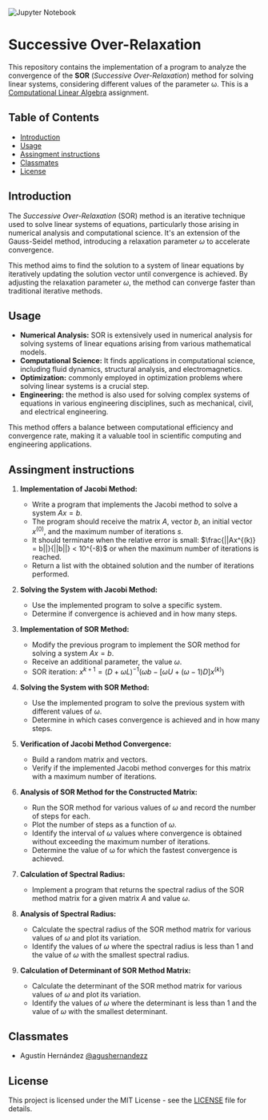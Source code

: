 ![Jupyter Notebook](https://img.shields.io/badge/jupyter-%23FA0F00.svg?style=for-the-badge&logo=jupyter&logoColor=white)

# Successive Over-Relaxation

This repository contains the implementation of a program to analyze the convergence of the **SOR** (_Successive Over-Relaxation_) method for solving linear systems, considering different values of the parameter ω. This is a [Computational Linear Algebra](https://github.com/machulsky61/linear-algebra) assignment.

## Table of Contents
- [Introduction](#introduction)
- [Usage](#usage)
- [Assingment instructions](#assingment-instructions)
- [Classmates](#classmates)
- [License](#license)

## Introduction

The _Successive Over-Relaxation_ (SOR) method is an iterative technique used to solve linear systems of equations, particularly those arising in numerical analysis and computational science. It's an extension of the Gauss-Seidel method, introducing a relaxation parameter $ω$ to accelerate convergence.

This method aims to find the solution to a system of linear equations by iteratively updating the solution vector until convergence is achieved. By adjusting the relaxation parameter $ω$, the method can converge faster than traditional iterative methods.

## Usage
   - **Numerical Analysis:** SOR is extensively used in numerical analysis for solving systems of linear equations arising from various mathematical models.
   - **Computational Science:** It finds applications in computational science, including fluid dynamics, structural analysis, and electromagnetics.
   - **Optimization:** commonly employed in optimization problems where solving linear systems is a crucial step.
   - **Engineering:** the method is also used for solving complex systems of equations in various engineering disciplines, such as mechanical, civil, and electrical engineering.

This method offers a balance between computational efficiency and convergence rate, making it a valuable tool in scientific computing and engineering applications.

## Assingment instructions

1. **Implementation of Jacobi Method:**
   - Write a program that implements the Jacobi method to solve a system $Ax = b$.
   - The program should receive the matrix $A$, vector $b$, an initial vector $x^{(0)}$, and the maximum number of iterations $s$.
   - It should terminate when the relative error is small: $\frac{||Ax^{(k)} = b||}{||b||} < 10^{-8}$ or when the maximum number of iterations is reached.
   - Return a list with the obtained solution and the number of iterations performed.

2. **Solving the System with Jacobi Method:**
   - Use the implemented program to solve a specific system.
   - Determine if convergence is achieved and in how many steps.

3. **Implementation of SOR Method:**
   - Modify the previous program to implement the SOR method for solving a system $Ax = b$.
   - Receive an additional parameter, the value $ω$.
   - SOR iteration: $x^{k+1} = (D+ωL)^{-1}(ωb - [ωU + (ω-1)D]x^{(k)})$

4. **Solving the System with SOR Method:**
   - Use the implemented program to solve the previous system with different values of $ω$.
   - Determine in which cases convergence is achieved and in how many steps.

5. **Verification of Jacobi Method Convergence:**
   - Build a random matrix and vectors.
   - Verify if the implemented Jacobi method converges for this matrix with a maximum number of iterations.

6. **Analysis of SOR Method for the Constructed Matrix:**
   - Run the SOR method for various values of $ω$ and record the number of steps for each.
   - Plot the number of steps as a function of $ω$.
   - Identify the interval of $ω$ values where convergence is obtained without exceeding the maximum number of iterations.
   - Determine the value of ω for which the fastest convergence is achieved.

7. **Calculation of Spectral Radius:**
   - Implement a program that returns the spectral radius of the SOR method matrix for a given matrix $A$ and value $ω$.

8. **Analysis of Spectral Radius:**
   - Calculate the spectral radius of the SOR method matrix for various values of $ω$ and plot its variation.
   - Identify the values of $ω$ where the spectral radius is less than $1$ and the value of $ω$ with the smallest spectral radius.

9. **Calculation of Determinant of SOR Method Matrix:**
   - Calculate the determinant of the SOR method matrix for various values of $ω$ and plot its variation.
   - Identify the values of $ω$ where the determinant is less than $1$ and the value of $ω$ with the smallest determinant.

## Classmates
- Agustín Hernández [@agushernandezz](https://github.com/agushernandezz)

## License
This project is licensed under the MIT License - see the [LICENSE](LICENSE) file for details.
